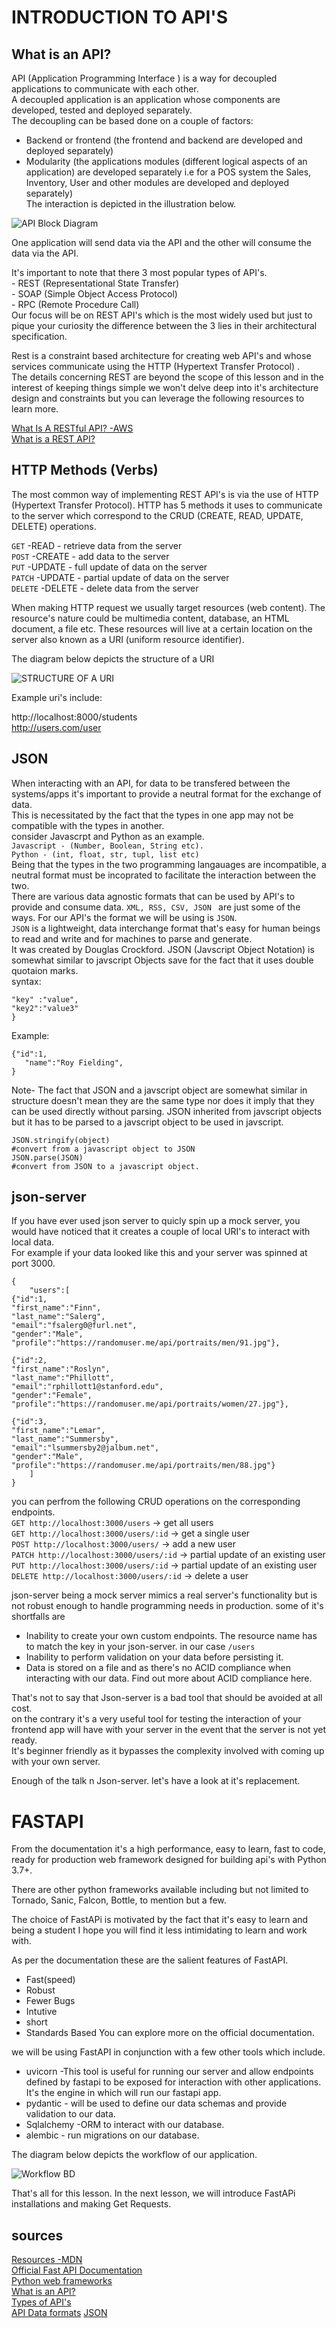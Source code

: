 # INTRODUCTION TO API'S

## What is an API?

API (Application Programming Interface ) is a way for decoupled applications to communicate with each other.    
A decoupled application is an application whose components are developed, tested and deployed separately.   
The decoupling can be based done on a couple of factors:
 - Backend or frontend (the frontend and backend are developed and deployed separately)
 - Modularity (the applications modules (different logical aspects of an application) are developed separately i.e for a POS system the Sales, Inventory, User and other modules are developed and deployed separately)    
The interaction is depicted in the illustration below.

![API Block Diagram](/api_BD.png)   

One application will send data via the API and the other will consume the data via the API. 

It's important to note that there 3 most popular types of API's.    
    - REST (Representational State Transfer)      
    - SOAP (Simple Object Access Protocol)   
    - RPC (Remote Procedure Call)   
Our focus will be on REST API's which is the most widely used but just to pique your curiosity the difference between the 3 lies in their architectural specification.  

Rest is a constraint based architecture for creating web API's and whose services communicate using the HTTP (Hypertext Transfer Protocol) .    
The details concerning REST are beyond the scope of this lesson and in the interest of keeping things  simple we won't delve deep into it's architecture design and constraints but you can leverage the following resources to  learn more. 

[What Is A RESTful API? -AWS ](https://aws.amazon.com/what-is/restful-api/)  
[What is a REST API?](https://www.redhat.com/en/topics/api/what-is-a-rest-api)  

## HTTP Methods (Verbs)
The most common way of implementing REST API's is via the use of HTTP (Hypertext Transfer Protocol). HTTP has 5 methods it uses to communicate to the server which correspond to the CRUD (CREATE, READ, UPDATE, DELETE) operations.

`GET` -READ -  retrieve data from the server     
`POST` -CREATE - add data to the server  
`PUT` -UPDATE -  full update of data on the server   
`PATCH` -UPDATE -  partial update of data on the server      
`DELETE` -DELETE -  delete data from the server 

When making HTTP request we usually target resources (web content). The resource's nature could be multimedia content, database, an HTML document, a file etc. 
These resources will live at a certain location on the server also known as a URI (uniform resource identifier). 

The diagram below depicts the structure of a URI

![STRUCTURE OF A URI](./URI_structure_BD.png)   

Example uri's include:  

http://localhost:8000/students    
http://users.com/user         

## JSON
 When interacting with an API, for data to be transfered between the systems/apps it's important to provide a neutral format for the exchange of data.    
 This is necessitated by the fact that the types in one app may not be compatible with the types in another.    
 consider Javascrpt and Python as an example.  
 `Javascript - (Number, Boolean, String etc).`     
 `Python - (int, float, str, tupl, list etc)`  
 Being that the types in the two programming langauages are incompatible, a neutral format must be incoprated to facilitate the interaction between the two.    
 There are various data agnostic formats that can be used by API's to provide and consume data. `XML, RSS, CSV, JSON ` are just some of the ways. For our API's the format we will be using is `JSON`.  
 `JSON` is a lightweight, data interchange format that's easy for human beings to read and write and for machines to parse and generate.  
 It was created by Douglas Crockford. 
 JSON (Javscript Object Notation) is somewhat similar to javscript Objects save for the fact that it uses double quotaion marks.     
 syntax:
 ```{
"key" :"value",
"key2":"value3"
 }
 ```    
 Example:
 ```
 {"id":1,
    "name":"Roy Fielding",
 }
 ```    
 Note- The fact that JSON and a javscript object are somewhat similar in structure doesn't mean they are the same type nor does it imply that they can be used directly without parsing. JSON inherited from javscript objects but it has to be parsed to a javscript object to be used in javscript. 
 ```
 JSON.stringify(object) 
 #convert from a javascript object to JSON
 JSON.parse(JSON)
 #convert from JSON to a javascript object.
 ```

## json-server

If you have ever used json server to quicly spin up a mock server, you would have noticed that it creates a couple of local URI's to interact with local data.  
For example if your data looked like this and your server was spinned at port 3000.
```
{
    "users":[
{"id":1,
"first_name":"Finn",
"last_name":"Salerg",
"email":"fsalerg0@furl.net",
"gender":"Male",
"profile":"https://randomuser.me/api/portraits/men/91.jpg"},

{"id":2,
"first_name":"Roslyn",
"last_name":"Phillott",
"email":"rphillott1@stanford.edu",
"gender":"Female",
"profile":"https://randomuser.me/api/portraits/women/27.jpg"},

{"id":3,
"first_name":"Lemar",
"last_name":"Summersby",
"email":"lsummersby2@jalbum.net",
"gender":"Male",
"profile":"https://randomuser.me/api/portraits/men/88.jpg"}
    ]
}
```
you can perfrom the following CRUD operations on the corresponding endpoints.   
 `GET http://localhost:3000/users`  -> get all users    
 `GET http://localhost:3000/users/:id` -> get a single user     
 `POST http://localhost:3000/users/` -> add a new user   
 `PATCH http://localhost:3000/users/:id`  -> partial update of an existing user  
 `PUT http://localhost:3000/users/:id`  -> partial update of an existing user   
 `DELETE http://localhost:3000/users/:id`   -> delete a user

 json-server being a mock server mimics a real server's functionality but is not robust enough to handle programming needs in production. some of it's shortfalls are
 - Inability to create your own custom endpoints. The resource name has to match the key in your json-server. in our case `/users`
 - Inability to perform validation on your data before persisting it.
 - Data is stored on a file and as there's no ACID compliance when interacting with our data. 
 Find out more about ACID compliance here.   
 
 That's not to say that Json-server is a bad tool that should be avoided at all cost.   
 on the contrary it's a very useful tool for testing the interaction of your frontend app will have with your server in the event that the server is not yet ready.        
 It's beginner friendly as it bypasses the complexity involved with coming up with your own server. 

 Enough of the talk n Json-server. let's have a look at it's replacement.

 # FASTAPI

 From the documentation it's a high performance, easy to learn, fast to code, ready for production web framework designed for building api's with Python 3.7+.

 There are other python frameworks available including but not limited to Tornado, Sanic, Falcon, Bottle, to mention but a few. 

 The choice of FastAPi is motivated by the fact that it's easy to learn and being a student I hope you will find it less intimidating to learn and work with.   

 As per the documentation these are the salient features of FastAPI.    
 - Fast(speed)                  
 - Robust  
 - Fewer Bugs
 - Intutive
 - short 
 - Standards Based 
 You can explore more on the official documentation. 

 we will be using FastAPI in conjunction with a few other tools which include. 
- uvicorn -This tool is useful for running our server and allow endpoints defined by fastapi to be exposed for interaction with other applications. It's the engine in which will run our fastapi app.  
- pydantic - will be used to define our data schemas and provide validation to our data. 
- Sqlalchemy -ORM to interact with our database.
- alembic - run migrations on our database.

The diagram below depicts the workflow of our application.

![Workflow BD](./Pydantic-Uvicorn-Fastapi-BD.png) 

That's all for this lesson. In the next lesson, we will introduce FastAPi installations and making Get Requests. 
## sources  
[Resources -MDN](https://developer.mozilla.org/en-US/docs/Web/HTTP/Basics_of_HTTP/Identifying_resources_on_the_Web)  
[Official Fast API Documentation](https://fastapi.tiangolo.com/)    
[Python web frameworks](https://rapidapi.com/blog/best-python-api-frameworks/)  
[What is an API?](https://www.mulesoft.com/resources/api/what-is-an-api)    
[Types of API's](https://blog.hubspot.com/website/types-of-apis)    
[API Data formats](https://wp.nyu.edu/developers/data-formats/) 
[JSON](https://www.json.org/json-en.html)




























